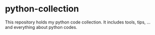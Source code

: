 # python-collection
This repository holds my python code collection. It includes tools, tips, ... and everything about python codes.
